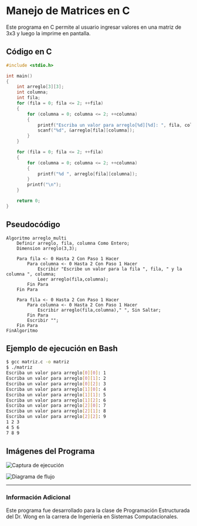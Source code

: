 # Manejo de Matrices en C

Este programa en C permite al usuario ingresar valores en una matriz de 3x3 y luego la imprime en pantalla. 

## Código en C

```c
#include <stdio.h>

int main()
{
    int arreglo[3][3];
    int columna;
    int fila;
    for (fila = 0; fila <= 2; ++fila)
    {
        for (columna = 0; columna <= 2; ++columna)
        {
            printf("Escriba un valor para arreglo[%d][%d]: ", fila, columna);
            scanf("%d", &arreglo[fila][columna]);
        }
    }

    for (fila = 0; fila <= 2; ++fila)
    {
        for (columna = 0; columna <= 2; ++columna)
        {
            printf("%d ", arreglo[fila][columna]);
        }
        printf("\n");
    }

    return 0;
}
```

## Pseudocódigo

```plaintext
Algoritmo arreglo_multi
    Definir arreglo, fila, columna Como Entero;
	Dimension arreglo(3,3);
	
	Para fila <- 0 Hasta 2 Con Paso 1 Hacer
        Para columna <- 0 Hasta 2 Con Paso 1 Hacer
            Escribir "Escribe un valor para la fila ", fila, " y la columna ", columna;
            Leer arreglo(fila,columna);
        Fin Para
    Fin Para
	
	Para fila <- 0 Hasta 2 Con Paso 1 Hacer
        Para columna <- 0 Hasta 2 Con Paso 1 Hacer
            Escribir arreglo(fila,columna)," ", Sin Saltar;
        Fin Para
        Escribir "";
    Fin Para
FinAlgoritmo
```

## Ejemplo de ejecución en Bash

```bash
$ gcc matriz.c -o matriz
$ ./matriz
Escriba un valor para arreglo[0][0]: 1
Escriba un valor para arreglo[0][1]: 2
Escriba un valor para arreglo[0][2]: 3
Escriba un valor para arreglo[1][0]: 4
Escriba un valor para arreglo[1][1]: 5
Escriba un valor para arreglo[1][2]: 6
Escriba un valor para arreglo[2][0]: 7
Escriba un valor para arreglo[2][1]: 8
Escriba un valor para arreglo[2][2]: 9
1 2 3 
4 5 6 
7 8 9 
```

## Imágenes del Programa

![Captura de ejecución](imagenes/ejecucion_matriz.png)

![Diagrama de flujo](imagenes/diagrama_flujo_matriz.png)

---
### Información Adicional
Este programa fue desarrollado para la clase de Programación Estructurada del Dr. Wong en la carrera de Ingeniería en Sistemas Computacionales.
